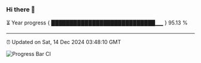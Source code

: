 ### Hi there 👋

⏳ Year progress { ████████████████████████████▁▁ } 95.13 %

---

⏰ Updated on Sat, 14 Dec 2024 03:48:10 GMT

![Progress Bar CI](https://github.com/IshwaranRudhara/GIT-ACTION/workflows/Progress%20Bar%20CI/badge.svg)
